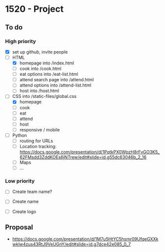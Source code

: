 # 1520 - Project

## To do

### High priority
* [x] set up github, invite people 
* [ ] HTML 
  * [x] homepage into /index.html
  * [ ] cook into /cook.html
  * [ ] eat options into /eat-list.html
  * [ ] attend search page into /attend.html
  * [ ] attend options into /attend-list.html
  * [ ] host into /host.html
* [ ] CSS into /static-files/global.css
  * [x] homepage
  * [ ] cook
  * [ ] eat
  * [ ] attend
  * [ ] host
  * [ ] responsive / mobile
* [ ] Python
  * [ ] routing for URLs
  * [ ] Location tracking: https://docs.google.com/presentation/d/1PqtkPX0WpzH8rFvGO3K5_62FMsdd3ZddKOEs6jNTrew/edit#slide=id.g55dc63046b_2_16
  * [ ] Maps
  * [ ] ...
  
### Low priority
* [ ] Create team name?
* [ ] Create name
* [ ] Create logo 


## Proposal
* https://docs.google.com/presentation/d/1M7u5HtYC5hsmr09UfqeGXXkwklw4zus43RtJ9VeUGnY/edit#slide=id.g7dce42e085_0_7
